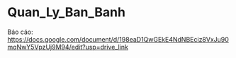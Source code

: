 # Quan_Ly_Ban_Banh
Báo cáo: https://docs.google.com/document/d/198eaD1QwGEkE4NdNBEciz8VxJu90mqNwY5VpzUj9M94/edit?usp=drive_link
